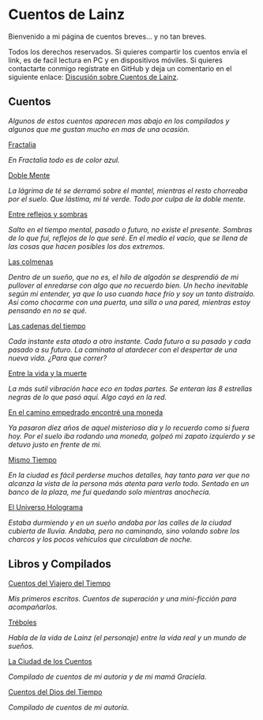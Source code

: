 # Cuentos de Lainz
Bienvenido a mi página de cuentos breves... y no tan breves.

Todos los derechos reservados. Si quieres compartir los cuentos envía el link, es de facil lectura en PC y en dispositivos móviles. Si quieres contactarte conmigo regístrate en GitHub y deja un comentario en el siguiente enlace: [Discusión sobre Cuentos de Lainz](https://github.com/lainz/cuentos/issues).

## Cuentos
*Algunos de estos cuentos aparecen mas abajo en los compilados y algunos que me gustan mucho en mas de una ocasión.*

[Fractalia](/cuentos/fractalia/)

*En Fractalia todo es de color azul.*

[Doble Mente](/cuentos/doble-mente/)

*La lágrima de té se derramó sobre el mantel, mientras el resto chorreaba por el suelo. Que lástima, mi té verde. Todo por culpa de la doble mente.*

[Entre reflejos y sombras](/cuentos/entre-reflejos-y-sombras/)

*Salto en el tiempo mental, pasado o futuro, no existe el presente. Sombras de lo que fui, reflejos de lo que seré. En el medio el vacío, que se llena de las cosas que hacen posibles los dos extremos.*

[Las colmenas](/cuentos/las-colmenas/)

*Dentro de un sueño, que no es, el hilo de algodón se desprendió de mi pullover al enredarse con algo que no recuerdo bien. Un hecho inevitable según mi entender, ya que lo uso cuando hace frío y soy un tanto distraído. Así como chocarme con una puerta, una silla o una pared, mientras estoy pensando en no se qué.*

[Las cadenas del tiempo](/cuentos/las-cadenas-del-tiempo/)

*Cada instante esta atado a otro instante. Cada futuro a su pasado y cada pasado a su futuro. La caminata al atardecer con el despertar de una nueva vida. ¿Para que correr?*

[Entre la vida y la muerte](/cuentos/entre-la-vida-y-la-muerte/)

*La más sutil vibración hace eco en todas partes. Se enteran las 8 estrellas negras de lo que pasó aquí. Algo cayó en la red.*

[En el camino empedrado encontré una moneda](/cuentos/en-el-camino-empedrado-encontre-una-moneda/)

*Ya pasaron diez años de aquel misterioso día y lo recuerdo como si fuera hoy. Por el suelo iba rodando una moneda, golpeó mi zapato izquierdo y se detuvo justo en frente de mi.*

[Mismo Tiempo](/cuentos/mismo-tiempo/)

*En la ciudad es fácil perderse muchos detalles, hay tanto para ver que no alcanza la vista de la persona más atenta para verlo todo. Sentado en un banco de la plaza, me fui quedando solo mientras anochecía.*

[El Universo Holograma](/cuentos/el-universo-holograma/)

*Estaba durmiendo y en un sueño andaba por las calles de la ciudad cubierta de lluvia. Andaba, pero no caminando, sino volando sobre los charcos y los pocos vehículos que circulaban de noche.*

## Libros y Compilados
[Cuentos del Viajero del Tiempo](/cuentos/cuentos-del-viajero-del-tiempo/)

*Mis primeros escritos. Cuentos de superación y una mini-ficción para acompañarlos.*

[Tréboles](/cuentos/treboles/)

*Habla de la vida de Lainz (el personaje) entre la vida real y un mundo de sueños.*

[La Ciudad de los Cuentos](/cuentos/la-ciudad-de-los-cuentos/)

*Compilado de cuentos de mi autoría y de mi mamá Graciela.*

[Cuentos del Dios del Tiempo](/cuentos/cuentos-del-dios-del-tiempo/)

*Compilado de cuentos de mi autoría.*